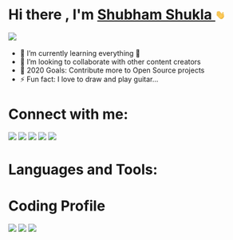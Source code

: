 <h1> Hi there , I'm <a href="https://www.linkedin.com/in/shubhin151/">Shubham Shukla </a> <img src="https://raw.githubusercontent.com/ABSphreak/ABSphreak/master/gifs/Hi.gif" width="4%"></a></h1>
<a href="https://github.com/shubh-151/">
            <img src="https://komarev.com/ghpvc/?username=shubh-151">
        </a>

- 🌱 I’m currently learning everything 🤣
- 👯 I’m looking to collaborate with other content creators
- 🥅 2020 Goals: Contribute more to Open Source projects
- ⚡ Fun fact: I love to draw and play guitar...


<h1>Connect with me:</h1>

<a href="https://www.linkedin.com/in/shubhin151/"><img src="https://media.licdn.com/dms/image/C510BAQEzckjsySdXVw/company-logo_100_100/0?e=2159024400&v=beta&t=L0i_bLOuW3liVxqMGWTTLFcfA7g9j8VAWtg88UfR2b8" width="40" /></a>
<a href="https://github.com/shubh-151/"><img src="https://news.efinancialcareers.com/binaries/content/gallery/efinancial-careers/articles/2019/04/github.jpg" width="40" /></a>
<a href="https://www.facebook.com/shubham.shukla.52035772/"><img src="https://play-lh.googleusercontent.com/9s-9zONYk4NZvLlHVMIF5cGCzrx7PjZYQ3uow5P8Rj2Mt_XHWygV3gOt75_iI1YtTg" width="40" /></a>
<a href="https://twitter.com/SHUBHAM90411190"><img src="https://serveroutagestatus.com/wp-content/uploads/2020/02/twitter_logo.png" width="40" /></a>
<a href="https://www.instagram.com/shubhin1511/"><img src="https://akm-img-a-in.tosshub.com/indiatoday/images/story/202010/start_a_live_video_on_Instagra_1200x768.jpeg?.hbTFDtm_BTrfu1VhIVfvhvJHwFii9pm&size=770:433" width="40" /></a>
<br>

<h1>Languages and Tools:</h1>


 <h1>Coding Profile</h1>
 <a href="https://www.hackerrank.com/shubhin151"><img src="logo/github-logo.png" width="40" /></a>
 <a href="https://auth.geeksforgeeks.org/user/shubhin151/profile"><img src="logo/gfg.png" width="40"></a>
 <a href="https://github.com/shubh-151/"><img src="logo/github-logo.png" width="40" /></a>





